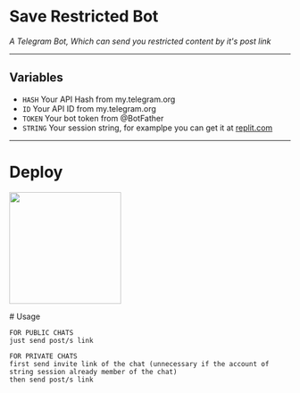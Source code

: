 # Save Restricted Bot

*A Telegram Bot, Which can send you restricted content by it's post link*

---

## Variables

- `HASH` Your API Hash from my.telegram.org
- `ID` Your API ID from my.telegram.org
- `TOKEN` Your bot token from @BotFather
- `STRING` Your session string, for examplpe you can get it at [replit.com](https://replit.com/@ErichDaniken/Generate-Telegram-String-Session)

---
# Deploy
<p><a href="https://heroku.com/deploy"> <img src="https://img.shields.io/badge/Deploy%20To%20Heroku-blueviolet?style=for-the-badge&logo=heroku" width="200""/></a></p>
# Usage

```
FOR PUBLIC CHATS 
just send post/s link

FOR PRIVATE CHATS
first send invite link of the chat (unnecessary if the account of string session already member of the chat)
then send post/s link
```

